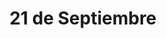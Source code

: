 ---
title: "21 de Septiembre"
url: /ciudad-autonoma-de-buenos-aires/21-de-septiembre/
shop: comodidad
---